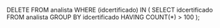 DELETE FROM analista
WHERE (idcertificado) IN (
    SELECT idcertificado
    FROM analista
    GROUP BY idcertificado 
    HAVING COUNT(*) > 100
);
